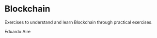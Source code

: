 # Blockchain

Exercises to understand and learn Blockchain through practical exercises.

Eduardo Aire
